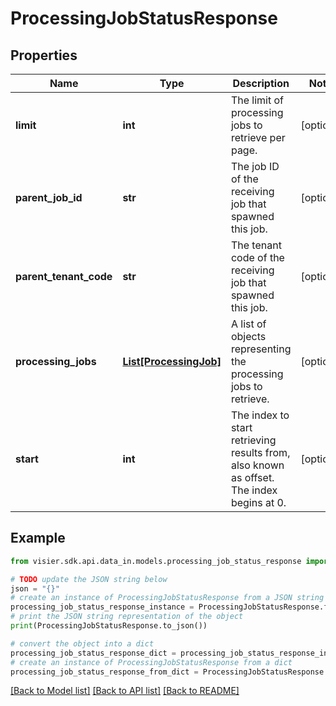 # ProcessingJobStatusResponse


## Properties

Name | Type | Description | Notes
------------ | ------------- | ------------- | -------------
**limit** | **int** | The limit of processing jobs to retrieve per page. | [optional] 
**parent_job_id** | **str** | The job ID of the receiving job that spawned this job. | [optional] 
**parent_tenant_code** | **str** | The tenant code of the receiving job that spawned this job. | [optional] 
**processing_jobs** | [**List[ProcessingJob]**](ProcessingJob.md) | A list of objects representing the processing jobs to retrieve. | [optional] 
**start** | **int** | The index to start retrieving results from, also known as offset. The index begins at 0. | [optional] 

## Example

```python
from visier.sdk.api.data_in.models.processing_job_status_response import ProcessingJobStatusResponse

# TODO update the JSON string below
json = "{}"
# create an instance of ProcessingJobStatusResponse from a JSON string
processing_job_status_response_instance = ProcessingJobStatusResponse.from_json(json)
# print the JSON string representation of the object
print(ProcessingJobStatusResponse.to_json())

# convert the object into a dict
processing_job_status_response_dict = processing_job_status_response_instance.to_dict()
# create an instance of ProcessingJobStatusResponse from a dict
processing_job_status_response_from_dict = ProcessingJobStatusResponse.from_dict(processing_job_status_response_dict)
```
[[Back to Model list]](../README.md#documentation-for-models) [[Back to API list]](../README.md#documentation-for-api-endpoints) [[Back to README]](../README.md)


